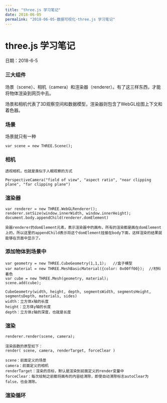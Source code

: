 ```yaml
---
title: "three.js 学习笔记"
date: 2018-06-05
permalink: "2018-06-05-数据可视化-three.js 学习笔记"
---
```



# three.js 学习笔记

日期：2018-6-5

### 三大组件

场景（scene）、相机（camera）和渲染器（renderer）。有了这三样东西，才能将物体渲染到网页中去。

场景和相机代表了3D观察空间和数据模型，渲染器则包含了WebGL绘图上下文和着色器。

### 场景

场景就只有一种

```
var scene = new THREE.Scene();
```



### 相机

```
透视相机，也就是类似于人眼观察的方式

PerspectiveCamera("field of view", "aspect ratio", "near clipping plane", "far clipping plane")	

```



### 渲染器

```
var renderer = new THREE.WebGLRenderer();
renderer.setSize(window.innerWidth, window.innerHeight);
document.body.appendChild(renderer.domElement)

染器renderer的domElement元素，表示渲染器中的画布，所有的渲染都是画在domElement上的，所以这里的appendChild表示将这个domElement挂接在body下面，这样渲染的结果就能够在页面中显示了。
```



### 添加物体到场景中

```
var geometry = new THREE.CubeGeometry(1,1,1); 	//盒子模型
var material = new THREE.MeshBasicMaterial({color: 0x00ff00});	//材料着色
var cube = new THREE.Mesh(geometry, material); 	
scene.add(cube);

CubeGeometry(width, height, depth, segmentsWidth, segmentsHeight, segmentsDepth, materials, sides)
width：立方体x轴的长度
height：立方体y轴的长度
depth：立方体z轴的深度，也就是长度
```



### 渲染

```
renderer.render(scene, camera);

渲染函数的原型如下：
render( scene, camera, renderTarget, forceClear )

scene：前面定义的场景
camera：前面定义的相机
renderTarget：渲染的目标，默认是渲染到前面定义的render变量中
forceClear：每次绘制之前都将画布的内容给清除，即使自动清除标志autoClear为false，也会清除。
```



### 渲染循环

